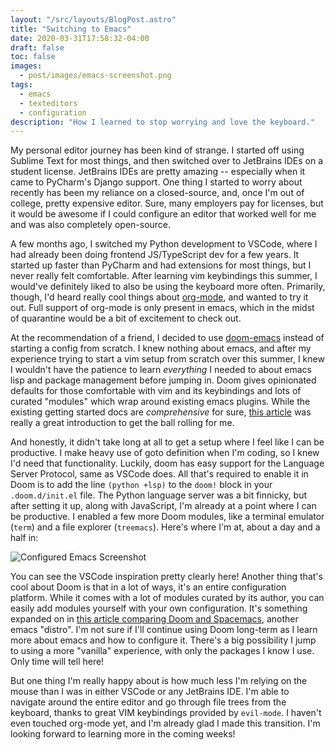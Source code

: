 ```yaml
---
layout: "/src/layouts/BlogPost.astro"
title: "Switching to Emacs"
date: 2020-03-31T17:58:32-04:00
draft: false
toc: false
images:
  - post/images/emacs-screenshot.png
tags:
  - emacs
  - texteditors
  - configuration
description: "How I learned to stop worrying and love the keyboard."
---
```


My personal editor journey has been kind of strange. I started off using Sublime
Text for most things, and then switched over to JetBrains IDEs on a student
license. JetBrains IDEs are pretty amazing -- especially when it came to PyCharm's
Django support. One thing I started to worry about recently has been my reliance
on a closed-source, and, once I'm out of college, pretty expensive editor. Sure,
many employers pay for licenses, but it would be awesome if I could configure
an editor that worked well for me and was also completely open-source.

A few months ago, I switched my Python development to VSCode, where I had
already been doing frontend JS/TypeScript dev for a few years. It started up
faster than PyCharm and had extensions for most things, but I never really felt comfortable.
After learning vim keybindings this summer, I would've definitely liked to also
be using the keyboard more often. Primarily, though, I'd heard really cool
things about [org-mode](https://orgmode.org/), and wanted to try it out.
Full support of org-mode is only present in emacs, which in the midst
of quarantine would be a bit of excitement to check out.

At the recommendation of a friend, I decided to use
[doom-emacs](https://github.com/hlissner/doom-emacs) instead of starting a
config from scratch. I knew nothing about emacs, and after my experience trying
to start a vim setup from scratch over this summer, I knew I wouldn't have the
patience to learn _everything_ I needed to about emacs lisp and package
management before jumping in. Doom gives opinionated defaults for those
comfortable with vim and its keybindings and lots of curated "modules" which
wrap around existing emacs plugins. While the existing getting started docs are
_comprehensive_ for sure, [this
article](https://medium.com/urbint-engineering/emacs-doom-for-newbies-1f8038604e3b)
was really a great introduction to get the ball rolling for me.

And honestly, it didn't take long at all to get a setup where I feel like I can
be productive. I make heavy use of goto definition when I'm coding, so I knew
I'd need that functionality. Luckily, doom has easy support for the Language
Server Protocol, same as VSCode does. All that's required to enable it in Doom
is to add the line `(python +lsp)` to the `doom!` block in your
`.doom.d/init.el` file. The Python language server was a bit finnicky, but after
setting it up, along with JavaScript, I'm already at a point where I can be
productive. I enabled a few more Doom modules, like a terminal emulator
(`term`) and a file explorer (`treemacs`). Here's where I'm at, about a day and
a half in:

![Configured Emacs Screenshot](/blog/images/emacs-screenshot.png)

You can see the VSCode inspiration pretty clearly here! Another thing that's
cool about Doom is that in a lot of ways, it's an entire configuration platform.
While it comes with a lot of modules curated by its author, you can easily add
modules yourself with your own configuration. It's something expanded on in
[this article comparing Doom and
Spacemacs](https://yiming.dev/blog/2018/01/22/compare-doom-emacs-spacemacs-vanilla-emacs/),
another emacs "distro". I'm not sure if I'll continue using Doom long-term as I
learn more about emacs and how to configure it. There's a big possibility I jump
to using a more "vanilla" experience, with only the packages I know I use. Only
time will tell here!

But one thing I'm really happy about is how much less I'm relying on the mouse
than I was in either VSCode or any JetBrains IDE. I'm able to navigate around
the entire editor and go through file trees from the keyboard, thanks to great
VIM keybindings provided by `evil-mode`. I haven't even touched org-mode yet,
and I'm already glad I made this transition. I'm looking forward to learning
more in the coming weeks!
